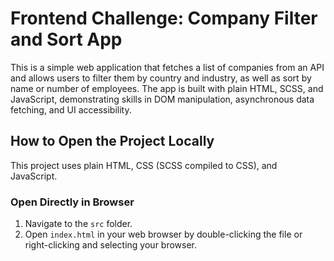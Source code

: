 # Frontend Challenge: Company Filter and Sort App
This is a simple web application that fetches a list of companies from an API and allows users to filter them by country and industry, as well as sort by name or number of employees.
The app is built with plain HTML, SCSS, and JavaScript, demonstrating skills in DOM manipulation, asynchronous data fetching, and UI accessibility.

## How to Open the Project Locally

This project uses plain HTML, CSS (SCSS compiled to CSS), and JavaScript.

### Open Directly in Browser

1. Navigate to the `src` folder.
2. Open `index.html` in your web browser by double-clicking the file or right-clicking and selecting your browser.




